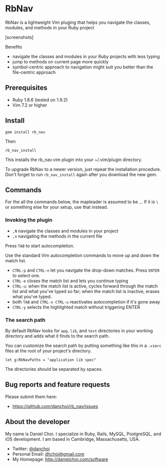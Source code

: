 # RbNav

RbNav is a lightweight Vim pluging that helps you navigate the classes,
modules, and methods in your Ruby project 

[screenshots]

Benefits

* navigate the classes and modules in your Ruby projects with less typing
* jump to methods on current page more quickly
* symbol-centric approach to navigation might suit you better than the file-centric approach


## Prerequisites

* Ruby 1.8.6 (tested on 1.9.2)
* Vim 7.2 or higher

## Install

    gem install rb_nav

Then

    rb_nav_install

This installs the rb_nav.vim plugin into your ~/.vim/plugin directory. 

To upgrade RbNav to a newer version, just repeat the installation procedure.
Don't forget to run `rb_nav_install` again after you download the new gem.


## Commands

For the all the commands below, the mapleader is assumed to be `,`. If it is
`\` or something else for your setup, use that instead.

### Invoking the plugin

* `,N` navigate the classes and modules in your project
* `,n` navigating the methods in the current file


Press `TAB` to start autocompletion.

Use the standard Vim autocompletion commands to move up and down the match
list.

* `CTRL-p` and `CTRL-n` let you navigate the drop-down matches. Press `ENTER` to select
one.
* `CTRL-e` closes the match list and lets you continue typing
* `CTRL-u`: when the match list is active, cycles forward through the match
  list and what you've typed so far; when the match list is inactive, erases
  what you've typed.
* both `TAB` and `CTRL-x CTRL-u` reactivates autocompletion if it's gone away
* `CTRL-y` selects the highlighted match without triggering ENTER


### The search path

By default RbNav looks for `app`, `lib`, and `test` directories in your working
directory and adds what it finds to the search path.

You can customize the search path by putting something like this in a `.vimrc` 
files at the root of your project's directory.

    let g:RbNavPaths = "application lib spec"

The directories should be separated by spaces.


## Bug reports and feature requests

Please submit them here:

* <https://github.com/danchoi/rb_nav/issues>


## About the developer

My name is Daniel Choi. I specialize in Ruby, Rails, MySQL, PostgreSQL, and iOS
development. I am based in Cambridge, Massachusetts, USA.

* Twitter: [@danchoi][twitter] 
* Personal Email: dhchoi@gmail.com  
* My Homepage: <http://danielchoi.com/software>

[twitter]:http://twitter.com/#!/danchoi


